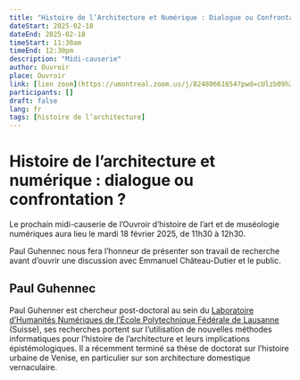 ```yaml
---
title: "Histoire de l’Architecture et Numérique : Dialogue ou Confrontation ?"
dateStart: 2025-02-18
dateEnd: 2025-02-18
timeStart: 11:30am
timeEnd: 12:30pm
description: "Midi-causerie"
author: Ouvroir
place: Ouvroir
link: [lien zoom](https://umontreal.zoom.us/j/82480661654?pwd=cUlzb09hZ3lkd2UvcmpPbTdmQkZBQT09)
participants: []
draft: false
lang: fr
tags: [histoire de l’architecture]
---
```


# Histoire de l’architecture et numérique : dialogue ou confrontation ?

Le prochain midi-causerie de l’Ouvroir d’histoire de l’art et de muséologie numériques aura lieu le mardi 18 février 2025, de 11h30 à 12h30.

Paul Guhennec nous fera l’honneur de présenter son travail de recherche avant d’ouvrir une discussion avec Emmanuel Château-Dutier et le public.  

## Paul Guhennec

Paul Guhenner est chercheur post-doctoral au sein du [Laboratoire d’Humanités Numériques de l’École Polytechnique Fédérale de Lausanne](https://www.epfl.ch/labs/dhlab/) (Suisse), ses recherches portent sur l’utilisation de nouvelles méthodes informatiques pour l’histoire de l’architecture et leurs implications épistémologiques. Il a récemment terminé sa thèse de doctorat sur l’histoire urbaine de Venise, en particulier sur son architecture domestique vernaculaire.
